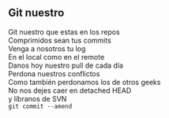 ## Git nuestro

Git nuestro que estas en los repos  
Comprimidos sean tus commits  
Venga a nosotros tu log  
En el local como en el remote  
Danos hoy nuestro pull de cada día  
Perdona nuestros conflictos  
Como también perdonamos los de otros geeks  
No nos dejes caer en detached HEAD  
y líbranos de SVN  
`git commit --amend`
